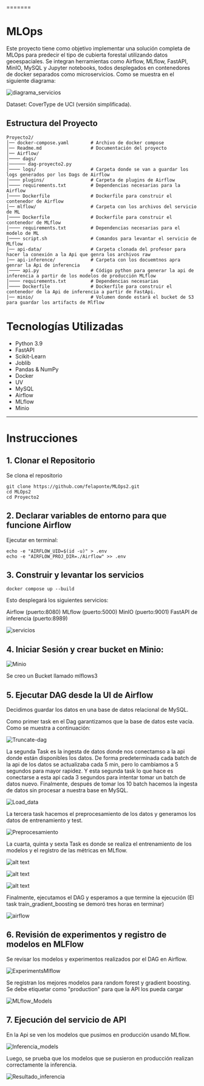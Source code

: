 =======
# MLOps

Este proyecto tiene como objetivo implementar una solución completa de MLOps para predecir el tipo de cubierta forestal utilizando datos geoespaciales. Se integran herramientas como Airflow, MLflow, FastAPI, MinIO, MySQL y Jupyter notebooks, todos desplegados en contenedores de docker separados como  microservicios. Como se muestra en el siguiente diagrama:

![diagrama_servicios](images_readme/diagram.png)

Dataset: CoverType de UCI (versión simplificada).

## Estructura del Proyecto

```
Proyecto2/
│── docker-compose.yaml        # Archivo de docker compose
│── Readme.md                  # Documentación del proyecto
│── Airflow/                   
│──── dags/
|────── dag-proyecto2.py                
│──── logs/                    # Carpeta donde se van a guardar los logs generados por los Dags de Airflow
│──── plugins/                 # Carpeta de plugins de Airflow
│──── requirements.txt         # Dependencias necesarias para la Airflow
│──── Dockerfile               # Dockerfile para construir el contenedor de Airflow
│── mlflow/                    # Carpeta con los archivos del servicio de ML
│──── Dockerfile               # Dockerfile para construir el contenedor de MLflow
│──── requirements.txt         # Dependencias necesarias para el modelo de ML
│──── script.sh                # Comandos para levantar el servicio de MLflow
│── api-data/                  # Carpeta clonada del profesor para hacer la conexión a la Api que genra los archivos raw
│── api-inference/             # Carpeta con los docuemtnos apra genrar la Api de inferencia
│──── api.py                   # Código python para generar la api de inferencia a partir de los modelos de producción MLflow
│──── requirements.txt         # Dependencias necesarias
│──── Dockerfile               # Dockerfile para construir el contenedor de la Api de inferencia a partir de FastApi.
│── minio/                     # Volumen donde estará el bucket de S3 para guardar los artifacts de Mlflow
```
# Tecnologías Utilizadas

- Python 3.9
- FastAPI
- Scikit-Learn
- Joblib
- Pandas & NumPy
- Docker
- UV
- MySQL
- Airflow
- MLflow
- Minio

---
# Instrucciones

## 1. Clonar el Repositorio
Se clona el repositorio
```
git clone https://github.com/felaponte/MLOps2.git
cd MLOps2
cd Proyecto2
```
## 2. Declarar variables de entorno para que funcione Airflow

Ejecutar en terminal:

```
echo -e "AIRFLOW_UID=$(id -u)" > .env
echo -e "AIRFLOW_PROJ_DIR=./Airflow" >> .env
```

## 3. Construir y levantar los servicios

```
docker compose up --build
```
Esto desplegará los siguientes servicios:

Airflow (puerto:8080)
MLflow (puerto:5000)
MinIO (puerto:9001)
FastAPI de inferencia (puerto:8989)

![servicios](images_readme/Servicios.jpeg)

## 4. Iniciar Sesión y crear bucket en Minio:

![Minio](images_readme/Minio.png)

Se creo un Bucket llamado mlflows3

## 5. Ejecutar DAG desde la UI de Airflow

Decidimos guardar los datos en una base de datos relacional de MySQL.

Como primer task en el Dag garantizamos que la base de datos este vacía. Como se muestra a continuación:

![Truncate-dag](images_readme/Truncate-dag.png)

La segunda Task es la ingesta de datos donde nos conectamso a la api donde están disponibles los datos. De forma predeterminada cada batch de la api de los datos se actualizaba cada 5 min, pero lo cambiamos a 5 segundos para mayor rapidez. Y esta segunda task lo que hace es conectarse a esta api cada 3 segundos para intentar tomar un batch de datos nuevo.  Finalmente, después de tomar los 10 batch hacemos la ingesta de datos sin procesar a nuestra base en MySQL.

![Load_data](images_readme/Load_data.png)

La tercera task hacemos el preprocesamiento de los datos y generamos los datos de entrenamiento y test.

![Preprocesamiento](images_readme/Preprocesamiento.png)


La cuarta, quinta y sexta Task es donde se realiza el entrenamiento de los modelos y el registro de las métricas en MLflow.

![alt text](images_readme/image-1.png)

![alt text](images_readme/image-2.png)

![alt text](images_readme/image-3.png)

Finalmente, ejecutamos el DAG y esperamos a que termine la ejecución (El task train_gradient_boosting se demoró tres horas en terminar)

![airflow](images_readme/airflow.png)

## 6. Revisión de experimentos y registro de modelos en MLFlow

Se revisar los modelos y experimentos realizados por el DAG en Airflow.

![ExperimentsMlflow](images_readme/ExperimentsMlflow.png)

Se registran los mejores modelos para random forest y gradient boosting. Se debe etiquetar como "production" para que la API los pueda cargar

![MLflow_Models](images_readme/MLflow_Models.png)

## 7. Ejecución del servicio de API

En la Api se ven los modelos que pusimos en producción usando MLflow.

![Inferencia_models](images_readme/Inferencia_models.png)

Luego, se prueba que los modelos que se pusieron en producción realizan correctamente la inferencia.

![Resultado_inferencia](images_readme/Resultado_inferencia.png)


